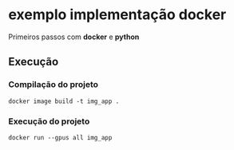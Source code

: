 # exemplo implementação docker

Primeiros passos com **docker** e **python**

## Execução

### Compilação do projeto

 ```
docker image build -t img_app .
```

### Execução do projeto

 ```
docker run --gpus all img_app
```